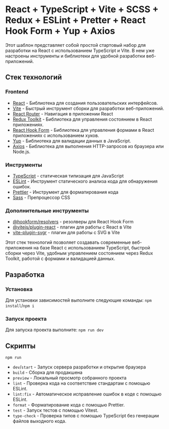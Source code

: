 # React + TypeScript + Vite + SCSS + Redux + ESLint + Pretter + React Hook Form + Yup + Axios

Этот шаблон представляет собой простой стартовый набор для разработки на React с использованием TypeScript и Vite. В нем уже настроены инструменты и библиотеки для удобной разработки веб-приложений.

## Стек технологий

### Frontend

- [React](https://reactjs.org/) - Библиотека для создания пользовательских интерфейсов.
- [Vite](https://vitejs.dev/) - Быстрый инструмент сборки для разработки веб-приложений.
- [React Router](https://reactrouter.com/) - Навигация в приложении React
- [Redux Toolkit](https://redux-toolkit.js.org/) - Библиотека для управления состоянием в React приложениях.
- [React Hook Form](https://react-hook-form.com/) - Библиотека для управления формами в React приложениях с использованием хуков.
- [Yup](https://github.com/jquense/yup) - Библиотека для валидации данных в JavaScript.
- [Axios](https://axios-http.com/) - Библиотека для выполнения HTTP-запросов из браузера или Node.js.

### Инструменты

- [TypeScript](https://www.typescriptlang.org/) - статическая типизация для JavaScript
- [ESLint](https://eslint.org/) - Инструмент статического анализа кода для обнаружения ошибок.
- [Prettier](https://prettier.io/) - Инструмент для форматирования кода
- [Sass](https://sass-lang.com/) - Препроцессор CSS

### Дополнительные инструменты

- [@hookform/resolvers](https://www.npmjs.com/package/@hookform/resolvers) - резолверы для React Hook Form
- [@vitejs/plugin-react](https://github.com/vitejs/vite/tree/main/packages/plugin-react) - плагин для работы с React в Vite
- [vite-plugin-svgr](https://www.npmjs.com/package/vite-plugin-svgr) - плагин для работы с SVG в Vite

Этот стек технологий позволяет создавать современные веб-приложения на базе React с использованием TypeScript, быстрой сборки через Vite, удобным управлением состоянием через Redux Toolkit, работой с формами и валидацией данных.

## Разработка

### Установка

Для установки зависимостей выполните следующие команды:
`npm install`/`npm i`

### Запуск проекта

Для запуска проекта выполните:
`npm run dev`

## Скрипты

`npm run `

- `dev`/`start` - Запуск сервера разработки и открытие браузера
- `build` - Сборка для продакшена
- `preview` - Локальный просмотр собранного проекта
- `lint` - Проверка кода на соответствие стандартам с помощью ESLint.
- `lint:fix` - Автоматическое исправление ошибок в коде с помощью ESLint.
- `format` - Форматирование кода с помощью Prettier.
- `test` - Запуск тестов с помощью Vitest.
- `type-check` - Проверка типов с помощью TypeScript без генерации файлов выходного кода.

